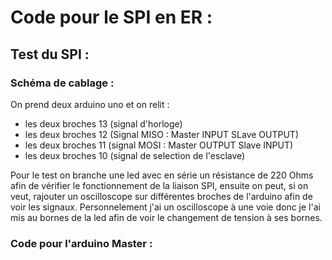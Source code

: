 # Code pour le SPI en ER :

## Test du SPI : 

### Schéma de cablage : 

On prend deux arduino uno et on relit :
- les deux broches 13 (signal d'horloge)
- les deux broches 12 (Signal MISO : Master INPUT SLave OUTPUT)
- les deux broches 11 (signal MOSI : Master OUTPUT Slave INPUT)
- les deux broches 10 (signal de selection de l'esclave)

Pour le test on branche une led avec en série un résistance de 220 Ohms afin de vérifier le fonctionnement de la liaison SPI, ensuite on peut, si on veut, rajouter un oscilloscope sur différentes broches de l'arduino afin de voir les signaux. 
Personnelement j'ai un oscilloscope à une voie donc je l'ai mis au bornes de la led afin de voir le changement de tension à ses bornes. 

### Code pour l'arduino Master :

```C
```
